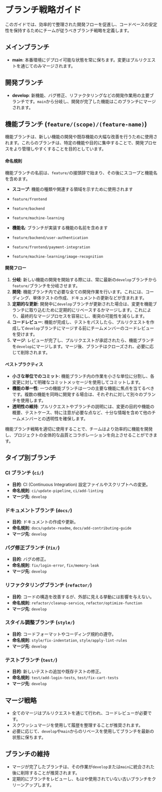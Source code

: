 # ブランチ戦略ガイド

このガイドでは、効率的で整理された開発フローを促進し、コードベースの安定性を保持するためにチームが従うべきブランチ戦略を定義します。

## メインブランチ

- **main**: 本番環境にデプロイ可能な状態を常に保ちます。変更はプルリクエストを通じてのみマージされます。

## 開発ブランチ

- **develop**: 新機能、バグ修正、リファクタリングなどの開発作業用の主要ブランチです。`main`から分岐し、開発が完了した機能はこのブランチにマージされます。

## 機能ブランチ (`feature/(scope)/(feature-name)`)

機能ブランチは、新しい機能の開発や既存機能の大幅な改善を行うために使用されます。これらのブランチは、特定の機能や目的に集中することで、開発プロセスをより管理しやすくすることを目的としています。

#### 命名規則

機能ブランチの名前は、`feature/`の接頭辞で始まり、その後にスコープと機能名を含めます。

- **スコープ**: 機能の種類や関連する領域を示すために使用されます

- `feature/frontend`
- `feature/backend`
- `feature/machine-learning`

- **機能名**: ブランチが実装する機能の名前を含めます

- `feature/backend/user-authentication`
- `feature/frontend/payment-integration`
- `feature/machine-learning/image-recognition`

#### 開発フロー

1. **分岐**: 新しい機能の開発を開始する際には、常に最新の`develop`ブランチから`feature/`ブランチを分岐させます。
2. **開発**: 機能ブランチ内で必要な全ての開発作業を行います。これには、コーディング、単体テストの作成、ドキュメントの更新などが含まれます。
3. **定期的な更新**: 開発中に`develop`ブランチが更新された場合は、変更を機能ブランチに取り込むために定期的にリベースするかマージします。これにより、最終的なマージプロセスを容易にし、衝突の可能性を減らします。
4. **コードレビュー**: 機能が完成し、テストをパスしたら、プルリクエストを作成して`develop`ブランチにマージする前にチームメンバーのコードレビューを受けます。
5. **マージ**: レビューが完了し、プルリクエストが承認されたら、機能ブランチを`develop`にマージします。マージ後、ブランチはクローズされ、必要に応じて削除されます。

#### ベストプラクティス

- **小さな単位でのコミット**: 機能ブランチ内の作業を小さな単位に分割し、各変更に対して明確なコミットメッセージを使用してコミットします。
- **機能の単一性**: 一つの機能ブランチは一つの主要な機能に焦点を当てるべきです。複数の機能を同時に開発する場合は、それぞれに対して別々のブランチを使用します。
- **透明性の維持**: プルリクエストやブランチの説明には、変更の目的や機能の概要、テストケース、特に注意が必要な点など、十分な情報を含めて他のチームメンバーとの透明性を確保します。

機能ブランチ戦略を適切に使用することで、チームはより効率的に機能を開発し、プロジェクトの全体的な品質とコラボレーションを向上させることができます。

## タイプ別ブランチ

### CI ブランチ (`ci/`)

- **目的**: CI (Continuous Integration) 設定ファイルやスクリプトへの変更。
- **命名規則**: `ci/update-pipeline`, `ci/add-linting`
- **マージ先**: `develop`

### ドキュメントブランチ (`docs/`)

- **目的**: ドキュメントの作成や更新。
- **命名規則**: `docs/update-readme`, `docs/add-contributing-guide`
- **マージ先**: `develop`

### バグ修正ブランチ (`fix/`)

- **目的**: バグの修正。
- **命名規則**: `fix/login-error`, `fix/memory-leak`
- **マージ先**: `develop`

### リファクタリングブランチ (`refactor/`)

- **目的**: コードの構造を改善するが、外部に見える挙動には影響を与えない。
- **命名規則**: `refactor/cleanup-service`, `refactor/optimize-function`
- **マージ先**: `develop`

### スタイル調整ブランチ (`style/`)

- **目的**: コードフォーマットやコーディング規約の遵守。
- **命名規則**: `style/fix-indentation`, `style/apply-lint-rules`
- **マージ先**: `develop`

### テストブランチ (`test/`)

- **目的**: 新しいテストの追加や既存テストの修正。
- **命名規則**: `test/add-login-tests`, `test/fix-cart-tests`
- **マージ先**: `develop`

## マージ戦略

- 全てのマージはプルリクエストを通じて行われ、コードレビューが必要です。
- スクワッシュマージを使用して履歴を整理することが推奨されます。
- 必要に応じて、`develop`や`main`からのリベースを使用してブランチを最新の状態に保ちます。

## ブランチの維持

- マージが完了したブランチは、その作業が`develop`または`main`に統合された後に削除することが推奨されます。
- 定期的にブランチをレビューし、もはや使用されていない古いブランチをクリーンアップします。
